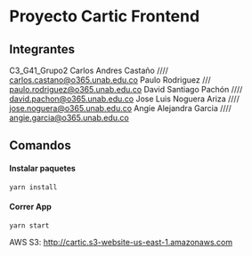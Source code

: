 # **Proyecto Cartic Frontend**

## **Integrantes**

C3_G41_Grupo2
Carlos Andres Castaño ////  carlos.castano@o365.unab.edu.co
Paulo Rodriguez /// paulo.rodriguez@o365.unab.edu.co
David Santiago Pachón //// david.pachon@o365.unab.edu.co
Jose Luis Noguera Ariza ////   jose.noguera@o365.unab.edu.co
Angie Alejandra Garcia ////  angie.garcia@o365.unab.edu.co
## **Comandos**

#### **Instalar paquetes**
`yarn install`

#### **Correr App**
`yarn start`

AWS S3:  http://cartic.s3-website-us-east-1.amazonaws.com

